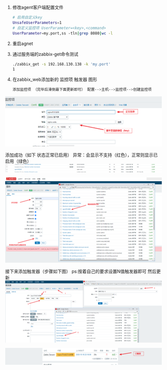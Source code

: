 

1. 修改agent客户端配置文件

   ```bash
   # 启用自定义key
   UnsafeUserParameters=1
   # 自定义监控项 UserParameter=<key>,<command>
   UserParameter=my.port,ss -tln|grep 8080|wc -l
   ```
2. 重启agnet
3. 通过服务端的zabbix-get命令测试

   ```bash
   ./zabbix_get -s 192.168.130.138 -k 'my.port'
   1
   ```
4. 在zabbix_web添加新的 监控项 触发器 图形

   ```bash
   添加监控项 （完毕后滑倒最下面更新即可） 配置-->主机-->监控项-->创建监控项
   ```

![|1050](assets/image-20230123215228507-20230610173809-0lay0ri.png)​

添加成功（如下 状态正常已启用） 异常：会显示不支持（红色），正常则显示已启用（绿色）  
​![|1200](assets/image-20230123215247028-20230610173809-ld68vl9.png)​

![|1175](assets/image-20230123215251756-20230610173809-h44o3ti.png)​

接下来添加触发器（步骤如下图） ps:按着自己的要求设置N值触发器即可 然后更新  
​![|1175](assets/image-20230123215321827-20230610173809-gvp400i.png)​

![|1175](assets/image-20230123215331160-20230610173809-7s7v3qd.png)​
